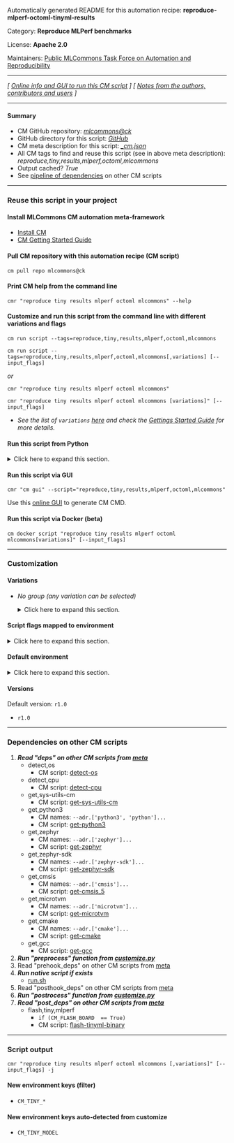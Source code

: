Automatically generated README for this automation recipe: **reproduce-mlperf-octoml-tinyml-results**

Category: **Reproduce MLPerf benchmarks**

License: **Apache 2.0**

Maintainers: [Public MLCommons Task Force on Automation and Reproducibility](https://github.com/mlcommons/ck/blob/master/docs/taskforce.md)

---
*[ [Online info and GUI to run this CM script](https://access.cknowledge.org/playground/?action=scripts&name=reproduce-mlperf-octoml-tinyml-results,a63803a707d04332) ] [ [Notes from the authors, contributors and users](README-extra.md) ]*

---
#### Summary

* CM GitHub repository: *[mlcommons@ck](https://github.com/mlcommons/ck/tree/dev/cm-mlops)*
* GitHub directory for this script: *[GitHub](https://github.com/mlcommons/ck/tree/dev/cm-mlops/script/reproduce-mlperf-octoml-tinyml-results)*
* CM meta description for this script: *[_cm.json](_cm.json)*
* All CM tags to find and reuse this script (see in above meta description): *reproduce,tiny,results,mlperf,octoml,mlcommons*
* Output cached? *True*
* See [pipeline of dependencies](#dependencies-on-other-cm-scripts) on other CM scripts


---
### Reuse this script in your project

#### Install MLCommons CM automation meta-framework

* [Install CM](https://access.cknowledge.org/playground/?action=install)
* [CM Getting Started Guide](https://github.com/mlcommons/ck/blob/master/docs/getting-started.md)

#### Pull CM repository with this automation recipe (CM script)

```cm pull repo mlcommons@ck```

#### Print CM help from the command line

````cmr "reproduce tiny results mlperf octoml mlcommons" --help````

#### Customize and run this script from the command line with different variations and flags

`cm run script --tags=reproduce,tiny,results,mlperf,octoml,mlcommons`

`cm run script --tags=reproduce,tiny,results,mlperf,octoml,mlcommons[,variations] [--input_flags]`

*or*

`cmr "reproduce tiny results mlperf octoml mlcommons"`

`cmr "reproduce tiny results mlperf octoml mlcommons [variations]" [--input_flags]`


* *See the list of `variations` [here](#variations) and check the [Gettings Started Guide](https://github.com/mlcommons/ck/blob/dev/docs/getting-started.md) for more details.*

#### Run this script from Python

<details>
<summary>Click here to expand this section.</summary>

```python

import cmind

r = cmind.access({'action':'run'
                  'automation':'script',
                  'tags':'reproduce,tiny,results,mlperf,octoml,mlcommons'
                  'out':'con',
                  ...
                  (other input keys for this script)
                  ...
                 })

if r['return']>0:
    print (r['error'])

```

</details>


#### Run this script via GUI

```cmr "cm gui" --script="reproduce,tiny,results,mlperf,octoml,mlcommons"```

Use this [online GUI](https://cKnowledge.org/cm-gui/?tags=reproduce,tiny,results,mlperf,octoml,mlcommons) to generate CM CMD.

#### Run this script via Docker (beta)

`cm docker script "reproduce tiny results mlperf octoml mlcommons[variations]" [--input_flags]`

___
### Customization


#### Variations

  * *No group (any variation can be selected)*
    <details>
    <summary>Click here to expand this section.</summary>

    * `_NRF`
      - Environment variables:
        - *CM_TINY_BOARD*: `NRF5340DK`
      - Workflow:
    * `_NUCLEO`
      - Environment variables:
        - *CM_TINY_BOARD*: `NUCLEO_L4R5ZI`
      - Workflow:
    * `_ad`
      - Environment variables:
        - *CM_TINY_MODEL*: `ad`
      - Workflow:
    * `_cmsis_nn`
      - Environment variables:
        - *CM_MICROTVM_VARIANT*: `microtvm_cmsis_nn`
      - Workflow:
    * `_ic`
      - Environment variables:
        - *CM_TINY_MODEL*: `ic`
      - Workflow:
    * `_kws`
      - Environment variables:
        - *CM_TINY_MODEL*: `kws`
      - Workflow:
    * `_native`
      - Environment variables:
        - *CM_MICROTVM_VARIANT*: `microtvm_native`
      - Workflow:
    * `_vww`
      - Environment variables:
        - *CM_TINY_MODEL*: `vww`
      - Workflow:

    </details>


#### Script flags mapped to environment
<details>
<summary>Click here to expand this section.</summary>

* `--flash=value`  &rarr;  `CM_FLASH_BOARD=value`
* `--recreate_binary=value`  &rarr;  `CM_RECREATE_BINARY=value`

**Above CLI flags can be used in the Python CM API as follows:**

```python
r=cm.access({... , "flash":...}
```

</details>

#### Default environment

<details>
<summary>Click here to expand this section.</summary>

These keys can be updated via `--env.KEY=VALUE` or `env` dictionary in `@input.json` or using script flags.


</details>

#### Versions
Default version: `r1.0`

* `r1.0`
___
### Dependencies on other CM scripts


  1. ***Read "deps" on other CM scripts from [meta](https://github.com/mlcommons/ck/tree/dev/cm-mlops/script/reproduce-mlperf-octoml-tinyml-results/_cm.json)***
     * detect,os
       - CM script: [detect-os](https://github.com/mlcommons/ck/tree/master/cm-mlops/script/detect-os)
     * detect,cpu
       - CM script: [detect-cpu](https://github.com/mlcommons/ck/tree/master/cm-mlops/script/detect-cpu)
     * get,sys-utils-cm
       - CM script: [get-sys-utils-cm](https://github.com/mlcommons/ck/tree/master/cm-mlops/script/get-sys-utils-cm)
     * get,python3
       * CM names: `--adr.['python3', 'python']...`
       - CM script: [get-python3](https://github.com/mlcommons/ck/tree/master/cm-mlops/script/get-python3)
     * get,zephyr
       * CM names: `--adr.['zephyr']...`
       - CM script: [get-zephyr](https://github.com/mlcommons/ck/tree/master/cm-mlops/script/get-zephyr)
     * get,zephyr-sdk
       * CM names: `--adr.['zephyr-sdk']...`
       - CM script: [get-zephyr-sdk](https://github.com/mlcommons/ck/tree/master/cm-mlops/script/get-zephyr-sdk)
     * get,cmsis
       * CM names: `--adr.['cmsis']...`
       - CM script: [get-cmsis_5](https://github.com/mlcommons/ck/tree/master/cm-mlops/script/get-cmsis_5)
     * get,microtvm
       * CM names: `--adr.['microtvm']...`
       - CM script: [get-microtvm](https://github.com/mlcommons/ck/tree/master/cm-mlops/script/get-microtvm)
     * get,cmake
       * CM names: `--adr.['cmake']...`
       - CM script: [get-cmake](https://github.com/mlcommons/ck/tree/master/cm-mlops/script/get-cmake)
     * get,gcc
       - CM script: [get-gcc](https://github.com/mlcommons/ck/tree/master/cm-mlops/script/get-gcc)
  1. ***Run "preprocess" function from [customize.py](https://github.com/mlcommons/ck/tree/dev/cm-mlops/script/reproduce-mlperf-octoml-tinyml-results/customize.py)***
  1. Read "prehook_deps" on other CM scripts from [meta](https://github.com/mlcommons/ck/tree/dev/cm-mlops/script/reproduce-mlperf-octoml-tinyml-results/_cm.json)
  1. ***Run native script if exists***
     * [run.sh](https://github.com/mlcommons/ck/tree/dev/cm-mlops/script/reproduce-mlperf-octoml-tinyml-results/run.sh)
  1. Read "posthook_deps" on other CM scripts from [meta](https://github.com/mlcommons/ck/tree/dev/cm-mlops/script/reproduce-mlperf-octoml-tinyml-results/_cm.json)
  1. ***Run "postrocess" function from [customize.py](https://github.com/mlcommons/ck/tree/dev/cm-mlops/script/reproduce-mlperf-octoml-tinyml-results/customize.py)***
  1. ***Read "post_deps" on other CM scripts from [meta](https://github.com/mlcommons/ck/tree/dev/cm-mlops/script/reproduce-mlperf-octoml-tinyml-results/_cm.json)***
     * flash,tiny,mlperf
       * `if (CM_FLASH_BOARD  == True)`
       - CM script: [flash-tinyml-binary](https://github.com/mlcommons/ck/tree/master/cm-mlops/script/flash-tinyml-binary)

___
### Script output
`cmr "reproduce tiny results mlperf octoml mlcommons [,variations]" [--input_flags] -j`
#### New environment keys (filter)

* `CM_TINY_*`
#### New environment keys auto-detected from customize

* `CM_TINY_MODEL`